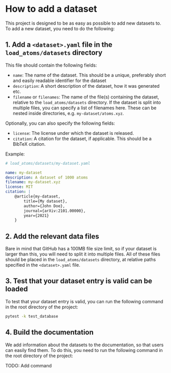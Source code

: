 # How to add a dataset

This project is designed to be as easy as possible to add new datasets to. To add a new dataset, you need to do the following:

## 1. Add a `<dataset>.yaml` file in the `load_atoms/datasets` directory

This file should contain the following fields:

-   `name`: The name of the dataset. This should be a unique, preferably short and easily readable identifier for the dataset
-   `description`: A short description of the dataset, how it was generated etc.
-   `filename` or `filenames`: The name of the file(s) containing the dataset, relative to the `load_atoms/datasets` directory. If the dataset is split into multiple files, you can specify a list of filenames here. These can be nested inside directories, e.g. `my-dataset/atoms.xyz`.

Optionally, you can also specify the following fields:

-   `license`: The license under which the dataset is released.
-   `citation`: A citation for the dataset, if applicable. This should be a BibTeX citation.

Example:

```yaml
# load_atoms/datasets/my-dataset.yaml

name: my-dataset
description: A dataset of 1000 atoms
filename: my-dataset.xyz
license: MIT
citation: |
    @article{my-dataset,
        title={My dataset},
        author={John Doe},
        journal={arXiv:2101.00000},
        year={2021}
    }
```

## 2. Add the relevant data files

Bare in mind that GitHub has a 100MB file size limit, so if your dataset is larger than this, you will need to split it into multiple files. All of these files should be placed in the `load_atoms/datasets` directory, at relative paths specified in the `<dataset>.yaml` file.

## 3. Test that your dataset entry is valid can be loaded

To test that your dataset entry is valid, you can run the following command in the root directory of the project:

```bash
pytest -k test_database
```

## 4. Build the documentation

We add information about the datasets to the documentation, so that users can easily find them. To do this, you need to run the following command in the root directory of the project:

TODO: Add command
